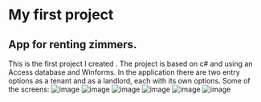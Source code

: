 

# My first project

## App for renting zimmers.
This is the first project I created .
The project is based on c# and using an Access database and Winforms.
In the application there are two entry options as a tenant and as a landlord, each with its own options.
Some of the screens:
![image](https://github.com/GitiKnep/Zimmers/assets/131898282/9e83cb14-2b1c-4210-9ead-5f59acf93109)
![image](https://github.com/GitiKnep/Zimmers/assets/131898282/f9bb47da-0958-44b2-acc4-156b69b949cd)
![image](https://github.com/GitiKnep/Zimmers/assets/131898282/d9f55172-a4c5-4c0d-921f-0849b4d2d252)
![image](https://github.com/GitiKnep/Zimmers/assets/131898282/6447d268-4fa7-4610-8943-6b62099aaaa9)
![image](https://github.com/GitiKnep/Zimmers/assets/131898282/47b14651-42ad-44a5-a9e5-d9a90e02bc76)
![image](https://github.com/GitiKnep/Zimmers/assets/131898282/be864a0d-9d67-4e7d-a70b-a59e935ae8ab)








